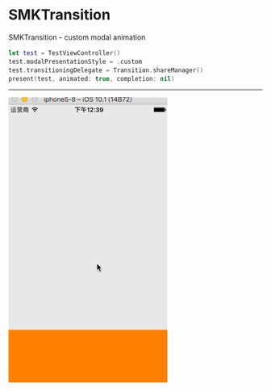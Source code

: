 # SMKTransition
SMKTransition - custom modal animation

```swift
let test = TestViewController()
test.modalPresentationStyle = .custom
test.transitioningDelegate = Transition.shareManager()
present(test, animated: true, completion: nil)
```
---

![image](https://github.com/lovemo/SMKTransition/blob/master/demo.gif)
